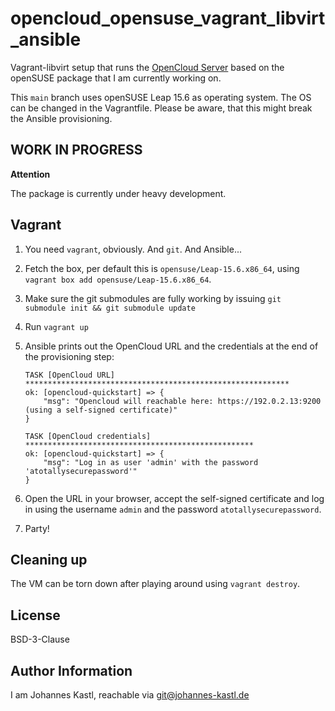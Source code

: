 # opencloud_opensuse_vagrant_libvirt_ansible

Vagrant-libvirt setup that runs the [OpenCloud
Server](https://github.com/opencloud-eu/opencloud) based on the openSUSE package
that I am currently working on.

This `main` branch uses openSUSE Leap 15.6 as operating system. The OS can be
changed in the Vagrantfile. Please be aware, that this might break the Ansible
provisioning.

## WORK IN PROGRESS

**Attention**

The package is currently under heavy development.

## Vagrant

1. You need `vagrant`, obviously. And `git`. And Ansible...
1. Fetch the box, per default this is `opensuse/Leap-15.6.x86_64`, using
   `vagrant box add opensuse/Leap-15.6.x86_64`.
1. Make sure the git submodules are fully working by issuing
   `git submodule init && git submodule update`
1. Run `vagrant up`
1. Ansible prints out the OpenCloud URL and the credentials at the
   end of the provisioning step:

   ```
   TASK [OpenCloud URL] ***********************************************************
   ok: [opencloud-quickstart] => {
       "msg": "Opencloud will reachable here: https://192.0.2.13:9200 (using a self-signed certificate)"
   }

   TASK [OpenCloud credentials] ***************************************************
   ok: [opencloud-quickstart] => {
       "msg": "Log in as user 'admin' with the password 'atotallysecurepassword'"
   }
   ```

1. Open the URL in your browser, accept the self-signed certificate and log in
   using the username `admin` and the password `atotallysecurepassword`.
1. Party!

## Cleaning up

The VM can be torn down after playing around using `vagrant destroy`.

## License

BSD-3-Clause

## Author Information

I am Johannes Kastl, reachable via git@johannes-kastl.de
